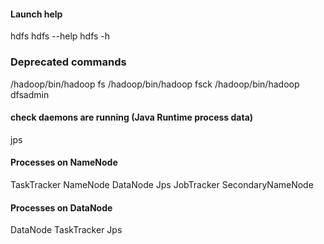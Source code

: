 #### Launch help
hdfs
hdfs --help
hdfs -h

### Deprecated commands
/hadoop/bin/hadoop fs
/hadoop/bin/hadoop fsck
/hadoop/bin/hadoop dfsadmin



#### check daemons are running (Java Runtime process data)  
jps

#### Processes on NameNode
TaskTracker 
NameNode 
DataNode 
Jps 
JobTracker 
SecondaryNameNode

#### Processes on DataNode
DataNode
TaskTracker
Jps

